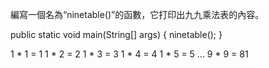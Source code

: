 編寫一個名為“ninetable()”的函數，它打印出九九乘法表的內容。

public static void main(String[] args) {
ninetable();
}

1 * 1 = 1
1 * 2 = 2
1 * 3 = 3
1 * 4 = 4
1 * 5 = 5
...
9 * 9 = 81